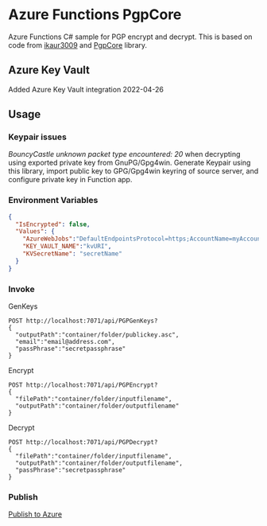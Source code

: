 # Azure Functions PgpCore
Azure Functions C# sample for PGP encrypt and decrypt.
This is based on code from [ikaur3009](https://github.com/ikaur3009) and [PgpCore](https://github.com/mattosaurus/PgpCore) library.
## Azure Key Vault
Added Azure Key Vault integration 2022-04-26
## Usage
### Keypair issues
*BouncyCastle unknown packet type encountered: 20* when decrypting using exported private key from GnuPG/Gpg4win. Generate Keypair using this library, import public key to GPG/Gpg4win keyring of source server, and configure private key in Function app.
### Environment Variables
```json
{
  "IsEncrypted": false,
  "Values": {
    "AzureWebJobs":"DefaultEndpointsProtocol=https;AccountName=myAccountName;AccountKey=myAccountKey",
    "KEY_VAULT_NAME":"kvURI",
    "KVSecretName": "secretName"
  }
}
```
### Invoke
GenKeys
```
POST http://localhost:7071/api/PGPGenKeys?
{
  "outputPath":"container/folder/publickey.asc",
  "email":"email@address.com",
  "passPhrase":"secretpassphrase"
}
```
Encrypt
```
POST http://localhost:7071/api/PGPEncrypt?
{
  "filePath":"container/folder/inputfilename",
  "outputPath":"container/folder/outputfilename"
}
```
Decrypt
```
POST http://localhost:7071/api/PGPDecrypt?
{
  "filePath":"container/folder/inputfilename",
  "outputPath":"container/folder/outputfilename",
  "passPhrase":"secretpassphrase"
}  
```
### Publish
[Publish to Azure](https://docs.microsoft.com/en-us/azure/azure-functions/functions-develop-vs?tabs=in-process#publish-to-azure)
